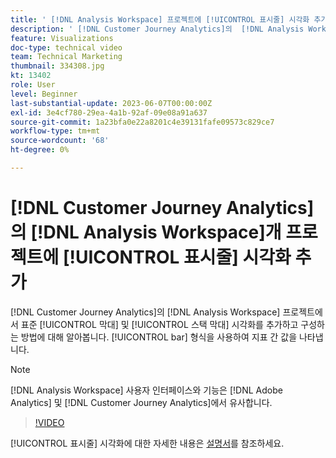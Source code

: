 ```yaml
---
title: ' [!DNL Analysis Workspace] 프로젝트에 [!UICONTROL 표시줄] 시각화 추가'
description: ' [!DNL Customer Journey Analytics]의  [!DNL Analysis Workspace] 프로젝트에 표준 [!UICONTROL 막대] 및 [!UICONTROL 스택 막대] 시각화를 추가하고 구성하는 방법에 대해 알아봅니다.'
feature: Visualizations
doc-type: technical video
team: Technical Marketing
thumbnail: 334308.jpg
kt: 13402
role: User
level: Beginner
last-substantial-update: 2023-06-07T00:00:00Z
exl-id: 3e4cf780-29ea-4a1b-92af-09e08a91a637
source-git-commit: 1a23bfa0e22a8201c4e39131fafe09573c829ce7
workflow-type: tm+mt
source-wordcount: '68'
ht-degree: 0%

---
```


# [!DNL Customer Journey Analytics]의 [!DNL Analysis Workspace]개 프로젝트에 [!UICONTROL 표시줄] 시각화 추가

[!DNL Customer Journey Analytics]의 [!DNL Analysis Workspace] 프로젝트에서 표준 [!UICONTROL 막대] 및 [!UICONTROL 스택 막대] 시각화를 추가하고 구성하는 방법에 대해 알아봅니다. [!UICONTROL bar] 형식을 사용하여 지표 간 값을 나타냅니다.

>[!NOTE]
>
>[!DNL Analysis Workspace] 사용자 인터페이스와 기능은 [!DNL Adobe Analytics] 및 [!DNL Customer Journey Analytics]에서 유사합니다.

>[!VIDEO](https://video.tv.adobe.com/v/334308/?quality=12&learn=on)

[!UICONTROL 표시줄] 시각화에 대한 자세한 내용은 [설명서](https://experienceleague.adobe.com/docs/analytics-platform/using/cja-workspace/visualizations/bar.html)를 참조하세요.

